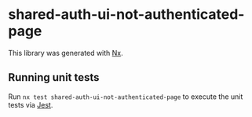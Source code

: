 # shared-auth-ui-not-authenticated-page

This library was generated with [Nx](https://nx.dev).

## Running unit tests

Run `nx test shared-auth-ui-not-authenticated-page` to execute the unit tests via [Jest](https://jestjs.io).
